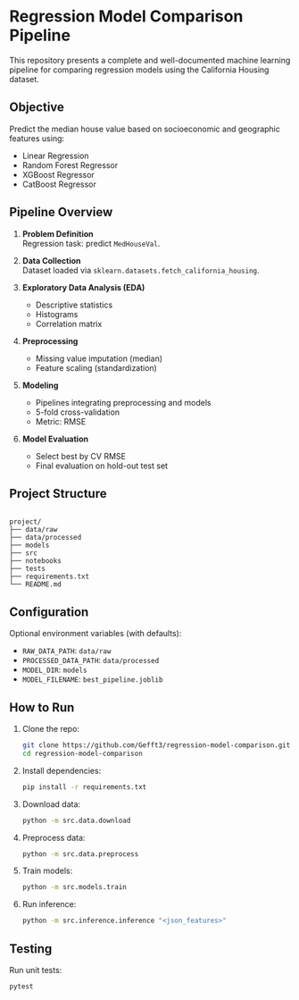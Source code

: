 # Regression Model Comparison Pipeline

This repository presents a complete and well-documented machine learning pipeline for comparing regression models using the California Housing dataset.

## Objective

Predict the median house value based on socioeconomic and geographic features using:

* Linear Regression
* Random Forest Regressor
* XGBoost Regressor
* CatBoost Regressor

## Pipeline Overview

1. **Problem Definition**  
   Regression task: predict `MedHouseVal`.

2. **Data Collection**  
   Dataset loaded via `sklearn.datasets.fetch_california_housing`.

3. **Exploratory Data Analysis (EDA)**  
   - Descriptive statistics  
   - Histograms  
   - Correlation matrix

4. **Preprocessing**  
   - Missing value imputation (median)  
   - Feature scaling (standardization)

5. **Modeling**  
   - Pipelines integrating preprocessing and models  
   - 5-fold cross-validation  
   - Metric: RMSE

6. **Model Evaluation**  
   - Select best by CV RMSE  
   - Final evaluation on hold-out test set

## Project Structure

```

project/
├── data/raw
├── data/processed
├── models
├── src
├── notebooks
├── tests
├── requirements.txt
└── README.md

````

## Configuration

Optional environment variables (with defaults):

- `RAW_DATA_PATH`: `data/raw`
- `PROCESSED_DATA_PATH`: `data/processed`
- `MODEL_DIR`: `models`
- `MODEL_FILENAME`: `best_pipeline.joblib`

## How to Run

1. Clone the repo:

   ```bash
   git clone https://github.com/Gefft3/regression-model-comparison.git
   cd regression-model-comparison
   ```

2. Install dependencies:

   ```bash
   pip install -r requirements.txt
   ```

3. Download data:

   ```bash
   python -m src.data.download
   ```

4. Preprocess data:

   ```bash
   python -m src.data.preprocess
   ```

5. Train models:

   ```bash
   python -m src.models.train
   ```

6. Run inference:

   ```bash
   python -m src.inference.inference "<json_features>"
   ```

## Testing

Run unit tests:

```bash
pytest
```
